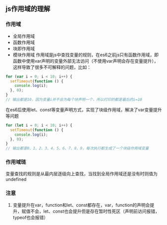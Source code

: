 ## js作用域的理解
### 作用域
- 全局作用域
- 函数作用域
- 块即作用域
- 模块作用域
作用域是js中查找变量的规则，在es6之前js只有函数作用域，即函数中使用var声明的变量外部无法访问（不使用var声明会存在变量提升），这样导致了很多不可解释的问题，比如：
```js
for (var i = 0; i < 10; i++) {
  setTimeout(function () {
    console.log(i);
  }, 0);
}
// 输出都是10，因为变量i并不会为每个块声明一个，所以打印的都是最后的i=10
```
在es6后使用let、const等变量声明方式，实现了块级作用域，解决了var变量提升等问题
```js
for (let i = 0; i < 10; i++) {
  setTimeout(function () {
    console.log(i);
  }, 0);
}
// 输出都是0、1、2、3、4、5、6、7、8、9，每次执行都生成了一个块级作用域变量
```

### 作用域琏
变量查找的规则是从最内层逐级向上查找，当找到全局作用域还是没有时则值为undefined

### 注意
1. 变量提升在var，function和let、const都存在，var，function的声明会提升，赋值不会，let、const也会提升但是存在暂时性死区（声明前访问报错，typeof也会报错）
